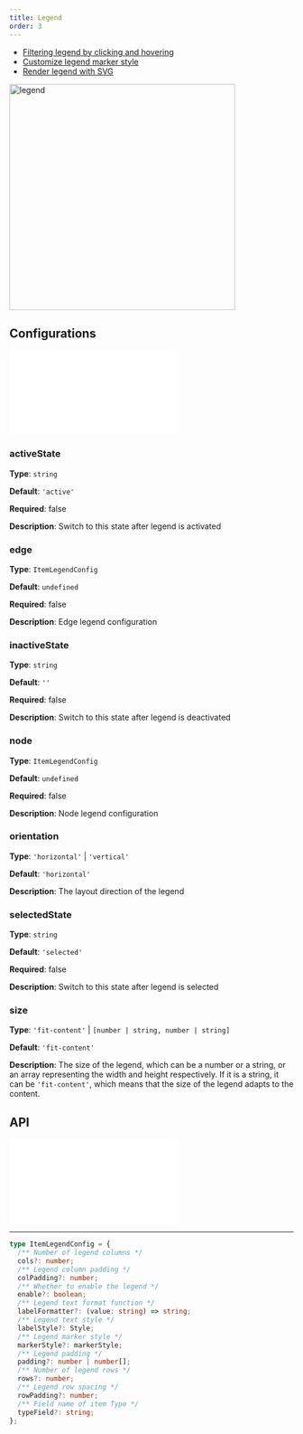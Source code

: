 ```yaml
---
title: Legend
order: 3
---
```


- [Filtering legend by clicking and hovering](/en/examples/tool/legend/#legend)
- [Customize legend marker style](/en/examples/tool/legend/#legendCustomMarker)
- [Render legend with SVG](/en/examples/tool/legend/#legendSVG)

<img alt="legend" src="https://mdn.alipayobjects.com/huamei_qa8qxu/afts/img/A*5rwLT4o1Rd4AAAAAAAAAAAAADmJ7AQ/original" height='400'/>

## Configurations

<embed src="../../common/IPluginBaseConfig.en.md"></embed>

### activeState

**Type**: `string`

**Default**: `'active'`

**Required**: false

**Description**: Switch to this state after legend is activated

### edge

**Type**: `ItemLegendConfig`

**Default**: `undefined`

**Required**: false

**Description**: Edge legend configuration

### inactiveState

**Type**: `string`

**Default**: `''`

**Required**: false

**Description**: Switch to this state after legend is deactivated

### node

**Type**: `ItemLegendConfig`

**Default**: `undefined`

**Required**: false

**Description**: Node legend configuration

### orientation

**Type**: `'horizontal'` | `'vertical'`

**Default**: `'horizontal'`

**Description**: The layout direction of the legend

### selectedState

**Type**: `string`

**Default**: `'selected'`

**Required**: false

**Description**: Switch to this state after legend is selected

### size

**Type**: `'fit-content'` | `[number | string, number | string]`

**Default**: `'fit-content'`

**Description**: The size of the legend, which can be a number or a string, or an array representing the width and height respectively. If it is a string, it can be `'fit-content'`, which means that the size of the legend adapts to the content.

## API

<embed src="../../common/PluginAPIDestroy.en.md"></embed>

---

```ts
type ItemLegendConfig = {
  /** Number of legend columns */
  cols?: number;
  /** Legend column padding */
  colPadding?: number;
  /** Whether to enable the legend */
  enable?: boolean;
  /** Legend text format function */
  labelFormatter?: (value: string) => string;
  /** Legend text style */
  labelStyle?: Style;
  /** Legend marker style */
  markerStyle?: markerStyle;
  /** Legend padding */
  padding?: number | number[];
  /** Number of legend rows */
  rows?: number;
  /** Legend row spacing */
  rowPadding?: number;
  /** Field name of item Type */
  typeField?: string;
};
```
